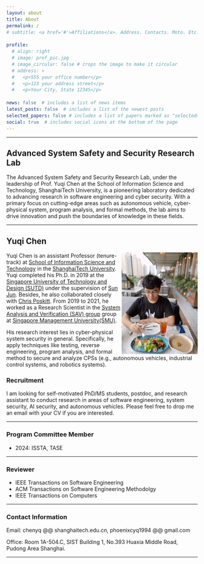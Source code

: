 ```yaml
---
layout: about
title: About
permalink: /
# subtitle: <a href='#'>Affiliations</a>. Address. Contacts. Moto. Etc.

profile:
  # align: right
  # image: prof_pic.jpg
  # image_circular: false # crops the image to make it circular
  # address: >
  #   <p>555 your office number</p>
  #   <p>123 your address street</p>
  #   <p>Your City, State 12345</p>

news: false  # includes a list of news items
latest_posts: false  # includes a list of the newest posts
selected_papers: false # includes a list of papers marked as "selected={true}"
social: true  # includes social icons at the bottom of the page
---
```

---

## Advanced System Safety and Security Research Lab
The Advanced System Safety and Security Research Lab, under the leadership of Prof. Yuqi Chen at the School of Information Science and Technology, ShanghaiTech University, is a pioneering laboratory dedicated to advancing research in software engineering and cyber security. With a primary focus on cutting-edge areas such as autonomous vehicle, cyber-physical system, program analysis, and formal methods, the lab aims to drive innovation and push the boundaries of knowledge in these fields.

---

## Yuqi Chen

<img align="right" src="/assets/img/yuqi.jpeg" alt="" width="200">

Yuqi Chen is an assistant Professor (tenure-track) at [School of Information Science and Technology](https://sist.shanghaitech.edu.cn/) in the [ShanghaiTech University](https://www.shanghaitech.edu.cn/). Yuqi completed his Ph.D. in 2019 at the [Singapore University of Technology and Design (SUTD)](https://www.sutd.edu.sg/) under the supervision of [Sun Jun](https://sunjun.site/). Besides, he also collaborated closely with [Chris Poskitt](https://cposkitt.github.io/). From 2019 to 2021, he worked as a Research Scientist in the [System Analysis and Verification (SAV) group](https://sav-smu.github.io/) group at [Singapore Management University(SMU)](https://www.smu.edu.sg/).

His research interest lies in cyber-physical system security in general. Specifically, he apply techniques like testing, reverse engineering, program analysis, and formal method to secure and analyze CPSs (e.g., autonomous vehicles, industrial control systems, and robotics systems).


### Recruitment

I am looking for self-motivated PhD/MS students, postdoc, and research assistant to conduct research in areas of software engineering, system security, AI security, and autonomous vehicles. Please feel free to drop me an email with your CV if you are interested.

---

### Program Committee Member
- 2024: ISSTA, TASE

---

### Reviewer
- IEEE Transactions on Software Engineering
- ACM Transactions on Software Engineering Methodolgy
- IEEE Transactions on Computers

---

### Contact Information

Email: chenyq @@ shanghaitech.edu.cn, phoenixcyq1994 @@ gmail.com

Office: Room 1A-504.C, SIST Building 1, No.393 Huaxia Middle Road, Pudong Area Shanghai.

---